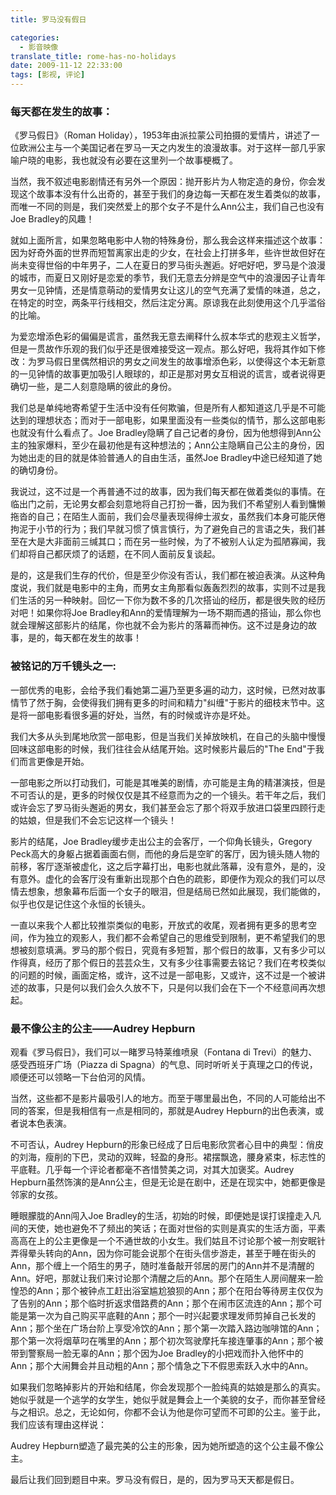 ```yaml
---
title: 罗马没有假日

categories:
  - 影音映像
translate_title: rome-has-no-holidays
date: 2009-11-12 22:33:00
tags: [影视, 评论]
---
```


### 每天都在发生的故事：

《罗马假日》（Roman Holiday），1953年由派拉蒙公司拍摄的爱情片，讲述了一位欧洲公主与一个美国记者在罗马一天之内发生的浪漫故事。对于这样一部几乎家喻户晓的电影，我也就没有必要在这里列一个故事梗概了。

当然，我不叙述电影剧情还有另外一个原因：抛开影片为人物定造的身份，你会发现这个故事本没有什么出奇的，甚至于我们的身边每一天都在发生着类似的故事，而唯一不同的则是，我们突然爱上的那个女子不是什么Ann公主，我们自己也没有Joe Bradley的风趣！

就如上面所言，如果忽略电影中人物的特殊身份，那么我会这样来描述这个故事：因为好奇外面的世界而短暂离家出走的少女，在社会上打拼多年，些许世故但好在尚未变得世俗的中年男子，二人在夏日的罗马街头邂逅。好吧好吧，罗马是个浪漫的城市，而夏日又刚好是恋爱的季节，我们无意去分辨是空气中的浪漫因子让青年男女一见钟情，还是情意萌动的爱情男女让这儿的空气充满了爱情的味道，总之，在特定的时空，两条平行线相交，然后注定分离。原谅我在此刻使用这个几乎滥俗的比喻。

为爱恋增添色彩的偏偏是谎言，虽然我无意去阐释什么叔本华式的悲观主义哲学，但是一贯故作乐观的我们似乎还是很难接受这一观点。那么好吧，我将其作如下修改：为罗马假日里偶然相识的男女之间发生的故事增添色彩，以使得这个本无新意的一见钟情的故事更加吸引人眼球的，却正是那对男女互相说的谎言，或者说得更确切一些，是二人刻意隐瞒的彼此的身份。

我们总是单纯地寄希望于生活中没有任何欺骗，但是所有人都知道这几乎是不可能达到的理想状态；而对于一部电影，如果里面没有一些类似的情节，那么这部电影也就没有什么看点了。Joe Bradley隐瞒了自己记者的身份，因为他想得到Ann公主的独家爆料，至少在最初他是有这种想法的；Ann公主隐瞒自己公主的身份，因为她出走的目的就是体验普通人的自由生活，虽然Joe Bradley中途已经知道了她的确切身份。

我说过，这不过是一个再普通不过的故事，因为我们每天都在做着类似的事情。在临出门之前，无论男女都会刻意地将自己打扮一番，因为我们不希望别人看到慵懒拖沓的自己；在陌生人面前，我们会尽量表现得绅士淑女，虽然我们本身可能厌倦拘泥于小节的行为；我们早就习惯了慎言慎行，为了避免自己的言语之失，我们甚至在大是大非面前三缄其口；而在另一些时候，为了不被别人认定为孤陋寡闻，我们却将自己都厌烦了的话题，在不同人面前反复谈起。

是的，这是我们生存的代价，但是至少你没有否认，我们都在被迫表演。从这种角度说，我们就是电影中的主角，而男女主角那看似轰轰烈烈的故事，实则不过是我们生活的另一种映射。回忆一下你为数不多的几次搭讪的经历，都是很失败的经历对吧！如果你将Joe Bradley和Ann的爱情理解为一场不期而遇的搭讪，那么你也就会理解这部影片的结尾，你也就不会为影片的落幕而神伤。这不过是身边的故事，是的，每天都在发生的故事！

### 被铭记的万千镜头之一:

一部优秀的电影，会给予我们看她第二遍乃至更多遍的动力，这时候，已然对故事情节了然于胸，会使得我们拥有更多的时间和精力"纠缠"于影片的细枝末节中。这是将一部电影看很多遍的好处，当然，有的时候或许亦是坏处。

我们大多从头到尾地欣赏一部电影，但是当我们关掉放映机，在自己的头脑中慢慢回味这部电影的时候，我们往往会从结尾开始。这时候影片最后的"The End"于我们而言更像是开始。

一部电影之所以打动我们，可能是其唯美的剧情，亦可能是主角的精湛演技，但是不可否认的是，更多的时候仅仅是其不经意而为之的一个镜头。若干年之后，我们或许会忘了罗马街头邂逅的男女，我们甚至会忘了那个将双手放进口袋里四顾行走的姑娘，但是我们不会忘记这样一个镜头！

影片的结尾，Joe Bradley缓步走出公主的会客厅，一个仰角长镜头，Gregory Peck高大的身躯占据着画面右侧，而他的身后是空旷的客厅，因为镜头随人物的前移，客厅逐渐被虚化，这之后字幕打出，电影也就此落幕，没有意外，是的，没有意外。虚化的会客厅没有重新出现那个白色的疏影，即便作为观众的我们可以尽情去想象，想象幕布后面一个女子的眼泪，但是结局已然如此展现，我们能做的，似乎也仅是记住这个永恒的长镜头。

一直以来我个人都比较推崇类似的电影，开放式的收尾，观者拥有更多的思考空间，作为独立的观影人，我们都不会希望自己的思维受到限制，更不希望我们的思想被刻意填满。罗马的那个假日，究竟有多短暂，那个假日的故事，又有多少可以作得真，经历了那个假日的芸芸众生，又有多少往事需要去铭记？我们在考校类似的问题的时候，画面定格，或许，这不过是一部电影，又或许，这不过是一个被讲述的故事，只是何以我们会久久放不下，只是何以我们会在下一个不经意间再次想起。

### 最不像公主的公主——Audrey Hepburn

观看《罗马假日》，我们可以一睹罗马特莱维喷泉（Fontana di Trevi）的魅力、感受西班牙广场（Piazza di Spagna）的气息、同时听听关于真理之口的传说，顺便还可以领略一下台伯河的风情。

当然，这些都不是影片最吸引人的地方。而至于哪里最出色，不同的人可能给出不同的答案，但是我相信有一点是相同的，那就是Audrey Hepburn的出色表演，或者说本色表演。

不可否认，Audrey Hepburn的形象已经成了日后电影欣赏者心目中的典型：俏皮的刘海，瘦削的下巴，灵动的双眸，轻盈的身形。裙摆飘逸，腰身紧束，标志性的平底鞋。几乎每一个评论者都毫不吝惜赞美之词，对其大加褒奖。Audrey Hepburn虽然饰演的是Ann公主，但是无论是在剧中，还是在现实中，她都更像是邻家的女孩。

睡眼朦胧的Ann闯入Joe Bradley的生活，初始的时候，即便她是误打误撞走入凡间的天使，她也避免不了频出的笑话；在面对世俗的实则是真实的生活方面，平素高高在上的公主更像是一个不通世故的小女生。我们姑且不讨论那个被一剂安眠针弄得晕头转向的Ann，因为你可能会说那个在街头信步游走，甚至于睡在街头的Ann，那个缠上一个陌生的男子，随时准备敲开邻居的房门的Ann并不是清醒的Ann。好吧，那就让我们来讨论那个清醒之后的Ann。那个在陌生人房间醒来一脸惶恐的Ann；那个被钟点工赶出浴室尴尬狼狈的Ann；那个在阳台等待房主仅仅为了告别的Ann；那个临时折返求借路费的Ann；那个在闹市区流连的Ann；那个可能是第一次为自己购买平底鞋的Ann；那个一时兴起要求理发师剪掉自己长发的Ann；那个坐在广场台阶上享受冷饮的Ann；那个第一次踏入路边咖啡馆的Ann；那个第一次将烟草叼在嘴里的Ann；那个初次驾驶摩托车接连肇事的Ann；那个被带到警察局一脸无辜的Ann；那个因为Joe Bradley的小把戏而扑入他怀中的Ann；那个大闹舞会并且动粗的Ann；那个情急之下不假思索跃入水中的Ann。

如果我们忽略掉影片的开始和结尾，你会发现那个一脸纯真的姑娘是那么的真实。她似乎就是一个逃学的女学生，她似乎就是舞会上一个美貌的女子，而你甚至曾经与之相识。总之，无论如何，你都不会认为他是你可望而不可即的公主。鉴于此，我们应该有理由这样说：

Audrey Hepburn塑造了最完美的公主的形象，因为她所塑造的这个公主最不像公主。

最后让我们回到题目中来。罗马没有假日，是的，因为罗马天天都是假日。